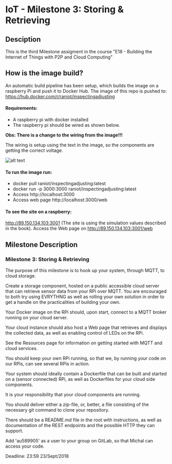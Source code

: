 # IoT - Milestone 3: Storing & Retrieving
## Desciption
This is the third Milestone assigment in the course "E18 - Building the Internet of Things with P2P and Cloud Computing"

## How is the image build?
An automatic build pipeline has been setup, which builds the image on a raspberry Pi and push it to Docker Hub.
The image of this repo is pushed to: https://hub.docker.com/r/raniot/inspectingadjusting

#### Requirements:
- A raspberry pi with docker installed
- The raspberry pi should be wired as shown below.

**Obs: There is a change to the wiring from the image!!!**

The wiring is setup using the text in the image, so the components are getting the correct voltage.

![alt text](https://github.com/Raniot/IoT-M2/blob/master/img/RaspberryGPIOSetup.png "Raspberry GPIO Setup")

#### To run the image run: 
- docker pull raniot/inspectingadjusting:latest
- docker run -p 3000:3000 raniot/inspectingadjusting:latest
- Access http://localhost:3000
- Access web page http://localhost:3000/web

#### To see the site on a raspberry:
http://89.150.134.103:3001 (The site is using the simulation values described in the book).
Access the Web page on http://89.150.134.103:3001/web

## Milestone Description
### Milestone 3: Storing & Retrieving
The purpose of this milestone is to hook up your system, through MQTT, to cloud storage.

Create a storage component, hosted on a public accessible cloud server that can retrieve sensor data from your RPi over MQTT. You are encouraged to both try using EVRYTHNG as well as rolling your own solution in order to get a handle on the practicalities of building your own.

Your Docker image on the RPi should, upon start, connect to a MQTT broker running on your cloud server.

Your cloud instance should also host a Web page that retrieves and displays the collected data, as well as enabling control of LEDs on the RPi.

See the Resources page for information on getting started with MQTT and cloud services.

You should keep your own RPi running, so that we, by running your code on our RPis, can see several RPis in action.

Your system should ideally contain a Dockerfile that can be built and started on a (sensor connected) RPi, as well as Dockerfiles for your cloud side components.

It is your responsibility that your cloud components are running.

You should deliver either a zip-file, or, better, a file consisting of the necessary git command to clone your repository.

There should be a README.md file in the root with instructions, as well as documentation of the REST endpoints and the possible HTTP they can support.

Add 'au589905' as a user to your group on GitLab, so that Michal can access your code.

Deadline: 23:59 23/Sept/2018
